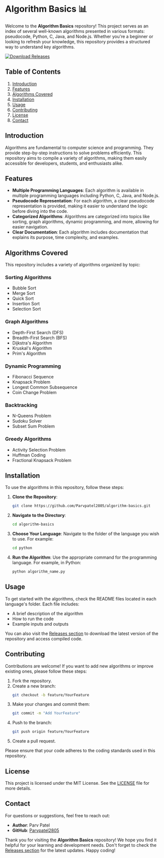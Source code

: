 # Algorithm Basics 📊

Welcome to the **Algorithm Basics** repository! This project serves as an index of several well-known algorithms presented in various formats: pseudocode, Python, C, Java, and Node.js. Whether you're a beginner or looking to refresh your knowledge, this repository provides a structured way to understand key algorithms.

[![Download Releases](https://img.shields.io/badge/Download%20Releases-Click%20Here-brightgreen)](https://github.com/Parvpatel2805/algorithm-basics/releases)

## Table of Contents

1. [Introduction](#introduction)
2. [Features](#features)
3. [Algorithms Covered](#algorithms-covered)
4. [Installation](#installation)
5. [Usage](#usage)
6. [Contributing](#contributing)
7. [License](#license)
8. [Contact](#contact)

## Introduction

Algorithms are fundamental to computer science and programming. They provide step-by-step instructions to solve problems efficiently. This repository aims to compile a variety of algorithms, making them easily accessible for developers, students, and enthusiasts alike. 

## Features

- **Multiple Programming Languages**: Each algorithm is available in multiple programming languages including Python, C, Java, and Node.js.
- **Pseudocode Representation**: For each algorithm, a clear pseudocode representation is provided, making it easier to understand the logic before diving into the code.
- **Categorized Algorithms**: Algorithms are categorized into topics like sorting, graph algorithms, dynamic programming, and more, allowing for easier navigation.
- **Clear Documentation**: Each algorithm includes documentation that explains its purpose, time complexity, and examples.

## Algorithms Covered

This repository includes a variety of algorithms organized by topic:

### Sorting Algorithms
- Bubble Sort
- Merge Sort
- Quick Sort
- Insertion Sort
- Selection Sort

### Graph Algorithms
- Depth-First Search (DFS)
- Breadth-First Search (BFS)
- Dijkstra's Algorithm
- Kruskal's Algorithm
- Prim's Algorithm

### Dynamic Programming
- Fibonacci Sequence
- Knapsack Problem
- Longest Common Subsequence
- Coin Change Problem

### Backtracking
- N-Queens Problem
- Sudoku Solver
- Subset Sum Problem

### Greedy Algorithms
- Activity Selection Problem
- Huffman Coding
- Fractional Knapsack Problem

## Installation

To use the algorithms in this repository, follow these steps:

1. **Clone the Repository**:
   ```bash
   git clone https://github.com/Parvpatel2805/algorithm-basics.git
   ```

2. **Navigate to the Directory**:
   ```bash
   cd algorithm-basics
   ```

3. **Choose Your Language**: 
   Navigate to the folder of the language you wish to use. For example:
   ```bash
   cd python
   ```

4. **Run the Algorithm**: 
   Use the appropriate command for the programming language. For example, in Python:
   ```bash
   python algorithm_name.py
   ```

## Usage

To get started with the algorithms, check the README files located in each language's folder. Each file includes:

- A brief description of the algorithm
- How to run the code
- Example inputs and outputs

You can also visit the [Releases section](https://github.com/Parvpatel2805/algorithm-basics/releases) to download the latest version of the repository and access compiled code.

## Contributing

Contributions are welcome! If you want to add new algorithms or improve existing ones, please follow these steps:

1. Fork the repository.
2. Create a new branch:
   ```bash
   git checkout -b feature/YourFeature
   ```
3. Make your changes and commit them:
   ```bash
   git commit -m "Add YourFeature"
   ```
4. Push to the branch:
   ```bash
   git push origin feature/YourFeature
   ```
5. Create a pull request.

Please ensure that your code adheres to the coding standards used in this repository. 

## License

This project is licensed under the MIT License. See the [LICENSE](LICENSE) file for more details.

## Contact

For questions or suggestions, feel free to reach out:

- **Author**: Parv Patel
- **GitHub**: [Parvpatel2805](https://github.com/Parvpatel2805)

Thank you for visiting the **Algorithm Basics** repository! We hope you find it helpful for your learning and development needs. Don't forget to check the [Releases section](https://github.com/Parvpatel2805/algorithm-basics/releases) for the latest updates. Happy coding!